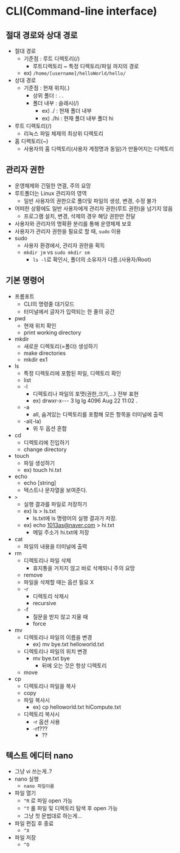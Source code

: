 CLI(Command-line interface)
===================================

절대 경로와 상대 경로
-------------------------------
- 절대 경로
  - 기준점 : 루트 디렉토리(/)
    - 루트디렉토리 ~ 특정 디렉토리/파일 까지의 경로
  - ex) ```/home/[username]/helloWorld/hello/```
- 상대 경로
  - 기준점 : 현재 위치(.)
    - 상위 폴더 : ```..```
    - 폴더 내부 : 슬래시(/)
      - ex) ./ : 현재 폴더 내부
      - ex) ./hi : 현재 폴더 내부 폴더 hi
- 루트 디렉토리(/)
  - 리눅스 파일 체제의 최상위 디렉토리
- 홈 디렉토리(~)
  - 사용자의 홈 디렉토리(사용자 계정명과 동일)가 만들어지는 디렉토리

관리자 권한
----------------------------------
- 운영체제와 긴밀한 연결, 주의 요망
- 루트폴더는 Linux 관리자의 영역
  - 일반 사용자의 권한으로 폴더및 파일의 생성, 변경, 수정 불가
- 어떠한 상황에도 일반 사용자에게 관리자 권한(루트 권한)을 넘기지 않음
  - 프로그램 설치, 변경, 삭제의 경우 해당 권한만 전달
- 사용자와 관리자의 명확환 분리를 통해 운영체제 보호
- 사용자가 관리자 권한을 필요로 할 때, `sudo` 이용
- sudo
  - 사용자 환경에서, 관리자 권한을 획득
  - ```mkdir jm``` vs ```sudo mkdir sm```
    - ```ls -l```로 확인시, 폴더의 소유자가 다름.(사용자/Root)



기본 명령어
-----------------------------------
- 프롬포트
  - CLI의 명령줄 대기모드
  - 터미널에서 글자가 입력되는 한 줄의 공간
- pwd
  - 현재 위치 확인
  - print working directory
- mkdir
  - 새로운 디렉토리(=폴더) 생성하기
  - make directories
  - mkdir ex1
- ls
  - 특정 디렉토리에 포함된 파일, 디렉토리 확인
  - list
  - -l
    - 디렉토리나 파일의 포맷(권한,크기,...) 전부 표현
    - ex) drwxr-x--- 3 lg   lg   4096 Aug 22 11:02 .
  - -a
    - all, 숨겨있는 디렉토리를 포함해 모든 항목을 터미널에 출력
  - -al(-la)
    - 위 두 옵션 혼합
- cd
  - 디렉토리에 진입하기
  - change directory
- touch
  - 파일 생성하기
  - ex) touch hi.txt
- echo
  - echo [string]
  - 텍스트나 문자열을 보여준다.
- `>`
  - 실행 결과를 파일로 저장하기
  - ex) ls > ls.txt
    - ls.txt에 ls 명령어의 실행 결과가 저장.
  - ex) echo 1013as@naver.com > hi.txt
    - 메일 주소가 hi.txt에 저장
- cat
  - 파일의 내용을 터미널에 출력
- rm
  - 디렉토리나 파일 삭제
    - 휴지통을 거치지 않고 바로 삭제되니 주의 요망
  - remove
  - 파일을 삭제할 때는 옵션 필요 X
  - -r
    - 디렉토리 삭제시
    - recursive
  - -f
    - 질문을 받지 않고 지울 때
    - force
- mv
  - 디렉토리나 파일의 이름을 변경
    - ex) mv bye.txt helloworld.txt
  - 디렉토리나 파일의 위치 변경
    - mv bye.txt bye
      - 뒤에 오는 것은 항상 디렉토리
  - move
- cp
  - 디렉토리나 파일을 복사
  - copy
  - 파일 복사시
    - ex) cp helloworld.txt hiCompute.txt
  - 디렉토리 복사시
    - -r 옵션 사용
    - -rf???
      - ??

텍스트 에디터 nano
-----------------------------
- 그냥 vi 쓰는게..?
- nano 실행
  - ```nano 파일이름```
- 파일 열기
  - ```^R``` 로 파일 open 가능
  - ```^T``` 롤 파일 및 디렉토리 탐색 후 open 가능
  - 그냥 첫 문법대로 하는게...
- 파일 편집 후 종료
  - ```^X```
- 파일 저장
  - ```^O```